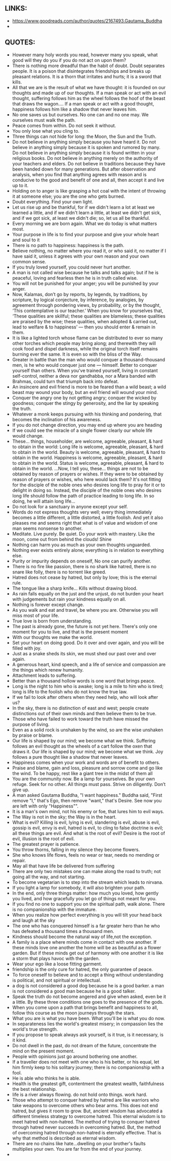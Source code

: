 
## LINKS:
* https://www.goodreads.com/author/quotes/2167493.Gautama_Buddha
* 

## QUOTES:
* However many holy words you read, however many you speak, what good will they do you if you do not act on upon them?
* There is nothing more dreadful than the habit of doubt. Doubt separates people. It is a poison that disintegrates friendships and breaks up pleasant relations. It is a thorn that irritates and hurts; it is a sword that kills.
* All that we are is the result of what we have thought: it is founded on our thoughts and made up of our thoughts. If a man speak or act with an evil thought, suffering follows him as the wheel follows the hoof of the beast that draws the wagon.... If a man speak or act with a good thought, happiness follows him like a shadow that never leaves him.
* No one saves us but ourselves. No one can and no one may. We ourselves must walk the path.
* Peace comes from within.  Do not seek it without.
* You only lose what you cling to.
* Three things can not hide for long: the Moon, the Sun and the Truth.
* Do not believe in anything simply because you have heard it. Do not believe in anything simply because it is spoken and rumored by many. Do not believe in anything simply because it is found written in your religious books. Do not believe in anything merely on the authority of your teachers and elders. Do not believe in traditions because they have been handed down for many generations. But after observation and analysis, when you find that anything agrees with reason and is conducive to the good and benefit of one and all, then accept it and live up to it.
* Holding on to anger is like grasping a hot coal with the intent of throwing it at someone else; you are the one who gets burned.
* Doubt everything. Find your own light.
* Let us rise up and be thankful, for if we didn't learn a lot at least we learned a little, and if we didn't learn a little, at least we didn't get sick, and if we got sick, at least we didn't die; so, let us all be thankful.
* Every morning we are born again. What we do today is what matters most.
* Your purpose in life is to find your purpose and give your whole heart and soul to it
* There is no path to happiness: happiness is the path.
* Believe nothing, no matter where you read it, or who said it, no matter if I have said it, unless it agrees with your own reason and your own common sense.
* If you truly loved yourself, you could never hurt another.
* A man is not called wise because he talks and talks again; but if he is peaceful, loving and fearless then he is in truth called wise.
* You will not be punished for your anger; you will be punished by your anger.
* Now, Kalamas, don’t go by reports, by legends, by traditions, by scripture, by logical conjecture, by inference, by analogies, by agreement through pondering views, by probability, or by the thought, ‘This contemplative is our teacher.’ When you know for yourselves that, ‘These qualities are skillful; these qualities are blameless; these qualities are praised by the wise; these qualities, when adopted & carried out, lead to welfare & to happiness’ — then you should enter & remain in them.
* It is like a lighted torch whose flame can be distributed to ever so many other torches which people may bring along; and therewith they will cook food and dispel darkness, while the original torch itself remains burning ever the same. It is even so with the bliss of the Way.
* Greater in battle than the man who would conquer a thousand-thousand men, is he who would conquer just one — himself. Better to conquer yourself than others. When you've trained yourself, living in constant self-control, neither a deva nor gandhabba, nor a Mara banded with Brahmas, could turn that triumph back into defeat.
* An insincere and evil friend is more to be feared than a wild beast; a wild beast may wound your body, but an evil friend will wound your mind.
* Conquer the angry one by not getting angry; conquer the wicked by goodness; conquer the stingy by generosity, and the liar by speaking the truth.
* Whatever a monk keeps pursuing with his thinking and pondering, that becomes the inclination of his awareness.
* If you do not change direction, you may end up where you are heading
* If we could see the miracle of a single flower clearly our whole life would change.
* These... things, householder, are welcome, agreeable, pleasant, & hard to obtain in the world: Long life is welcome, agreeable, pleasant, & hard to obtain in the world. Beauty is welcome, agreeable, pleasant, & hard to obtain in the world. Happiness is welcome, agreeable, pleasant, & hard to obtain in the world. Status is welcome, agreeable, pleasant, & hard to obtain in the world. ...Now, I tell you, these... things are not to be obtained by reason of prayers or wishes. If they were to be obtained by reason of prayers or wishes, who here would lack them? It's not fitting for the disciple of the noble ones who desires long life to pray for it or to delight in doing so. Instead, the disciple of the noble ones who desires long life should follow the path of practice leading to long life. In so doing, he will attain long life...
* Do not look for a sanctuary in anyone except your self.
* Words do not express thoughts very well; every thing immediately becomes a little different, a little distorted, a little foolish. And yet it also pleases me and seems right that what is of value and wisdom of one man seems nonsense to another.
* Meditate. Live purely. Be quiet. Do your work with mastery. Like the moon, come out from behind the clouds! Shine
* Nothing can harm you as much as your own thoughts unguarded.
* Nothing ever exists entirely alone; everything is in relation to everything else.
* Purity or impurity depends on oneself, No one can purify another.
* There is no fire like passion, there is no shark like hatred, there is no snare like folly, there is no torrent like greed.
* Hatred does not cease by hatred, but only by love; this is the eternal rule.
* The tongue like a sharp knife... Kills without drawing blood.
* As rain falls equally on the just and the unjust, do not burden your heart with judgements but rain your kindness equally on all.
* Nothing is forever except change.
* As you walk and eat and travel, be where you are. Otherwise you will miss most of your life.
* True love is born from understanding.
* The past is already gone, the future is not yet here. There's only one moment for you to live, and that is the present moment
* With our thoughts we make the world.
* Set your heart on doing good. Do it over and over again, and you will be filled with joy.
* Just as a snake sheds its skin, we must shed our past over and over again.
* A generous heart, kind speech, and a life of service and compassion are the things which renew humanity.
* Attachment leads to suffering.
* Better than a thousand hollow words is one word that brings peace.
* Long is the night to him who is awake; long is a mile to him who is tired; long is life to the foolish who do not know the true law.
* If we fail to look after others when they need help, who will look after us?
* In the sky, there is no distinction of east and west; people create distinctions out of their own minds and then believe them to be true.
* Those who have failed to work toward the truth have missed the purpose of living.
* Even as a solid rock is unshaken by the wind, so are the wise unshaken by praise or blame.
* Our life is shaped by our mind; we become what we think. Suffering follows an evil thought as the wheels of a cart follow the oxen that draws it. Our life is shaped by our mind; we become what we think. Joy follows a pure thought like a shadow that never leaves.
* Happiness comes when your work and words are of benefit to others.
* Praise and blame, gain and loss, pleasure and sorrow come and go like the wind. To be happy, rest like a giant tree in the midst of them all
* You are the community now. Be a lamp for yourselves. Be your own refuge. Seek for no other. All things must pass. Strive on diligently. Don’t give up.
* A man asked Gautama Buddha, "I want happiness." Buddha said, "First remove "I," that's Ego, then remove "want," that's Desire. See now you are left with only "Happiness"".
* It is a man's own mind, not his enemy or foe, that lures him to evil ways.
* The Way is not in the sky; the Way is in the heart.
* What is evil? Killing is evil, lying is evil, slandering is evil, abuse is evil, gossip is evil, envy is evil, hatred is evil, to cling to false doctrine is evil; all these things are evil. And what is the root of evil? Desire is the root of evil, illusion is the root of evil.
* The greatest prayer is patience.
* You throw thorns, falling in my silence they become flowers.
* She who knows life flows, feels no wear or tear, needs no mending or repair.
* May all that have life be delivered from suffering
* There are only two mistakes one can make along the road to truth; not going all the way, and not starting.
* To become vegetarian is to step into the stream which leads to nirvana.
* If you light a lamp for somebody, it will also brighten your path.
* In the end, only three things matter: how much you loved, how gently you lived, and how gracefully you let go of things not meant for you.
* If you find no one to support you on the spiritual path, walk alone. There is no companionship with the immature.
* When you realize how perfect everything is you will tilt your head back and laugh at the sky
* The one who has conquered himself is a far greater hero than he who has defeated a thousand times a thousand men.
* Kindness should become the natural way of life,not the exception.
* A family is a place where minds come in contact with one another. If these minds love one another the home will be as beautiful as a flower garden. But if these minds get out of harmony with one another it is like a storm that plays havoc with the garden.
* Wear your ego like a loose fitting garment.
* friendship is the only cure for hatred, the only guarantee of peace.
* To force oneself to believe and to accept a thing without understanding is political, and not spiritual or intellectual.
* a dog is not considered a good dog because he is a good barker. a man is not considered a good man because he is a good talker.
* Speak the truth do not become angered and give when asked, even be it a little. By these three conditions one goes to the presence of the gods.
* When you come upon a path that brings benefit and happiness to all, follow this course as the moon journeys through the stars.
* What you are is what you have been. What you'll be is what you do now.
* In separateness lies the world's greatest misery; in compassion lies the world's true strength.
* If you propose to speak always ask yourself, is it true, is it necessary, is it kind.
* Do not dwell in the past, do not dream of the future, concentrate the mind on the present moment.
* People with opinions just go around bothering one another.
* If a traveller does not meet with one who is his better, or his equal, let him firmly keep to his solitary journey; there is no companionship with a fool.
* He is able who thinks he is able.
* Health is the greatest gift, contentment the greatest wealth, faithfulness the best relationship.
* life is a river always flowing. do not hold onto things. work hard.
* Those who attempt to conquer hatred by hatred are like warriors who take weapons to overcome others who bear arms. This does not end hatred, but gives it room to grow. But, ancient wisdom has advocated a different timeless strategy to overcome hatred. This eternal wisdom is to meet hatred with non-hatred. The method of trying to conquer hatred through hatred never succeeds in overcoming hatred. But, the method of overcoming hatred through non-hatred is eternally effective. That is why that method is described as eternal wisdom.
* There are no chains like hate...dwelling on your brother's faults multiplies your own. You are far from the end of your journey.
* 
